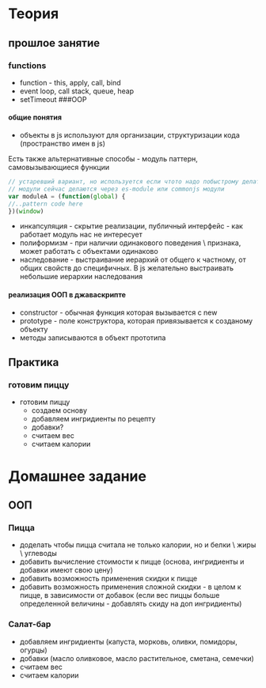 # Теория
## прошлое занятие
### functions
* function - this, apply, call, bind
* event loop, call stack, queue, heap
* setTimeout
###OOP
#### общие понятия
* объекты в js используют для организации, структуризации кода (пространство имен в js)

Есть также альтернативные способы - модуль паттерн, самовызывающиеся функции
```javascript
// устаревший вариант, но используется если чтото надо побыстрому делать
// модули сейчас делаются через es-module или commonjs модули
var moduleA = (function(global) {
//..pattern code here
})(window)
```


* инкапсуляция - скрытие реализации, публичный интерфейс - как работает модуль нас не интересует
 * полиформизм - при наличии одинакового поведения \ признака, может работать с объектами одинаково
 * наследование - выстраивание иерархий от общего к частному, от общих свойств до специфичных. В js желательно выстраивать небольшие иерархии наследования
 
 #### реализация ООП в джаваскрипте
 
 * constructor - обычная функция которая вызывается с new
 * prototype - поле конструктора, которая привязывается к созданому объекту
 * методы записываются в объект прототипа
 
 
## Практика

### готовим пиццу
* готовим пиццу
  * создаем основу
  * добавляем ингридиенты по рецепту
  * добавки?
  * считаем вес
  * считаем калории 
  
# Домашнее задание  
## ООП
### Пицца
* доделать чтобы пицца считала не только калории, но и белки \ жиры \ углеводы
* добавить вычисление стоимости к пицце (основа, ингридиенты и добавки имеют свою цену)
* добавить возможность применения скидки к пицце
* добавить возможность применения сложной скидки - в целом к пицце, в зависимости от добавок (если вес пиццы больше определенной величины - добавлять скиду на доп ингридиенты)

### Салат-бар
* добавляем ингридиенты (капуста, морковь, оливки, помидоры, огурцы)
* добавки (масло оливковое, масло растительное, сметана, семечки)
* считаем вес
* считаем калории
 



